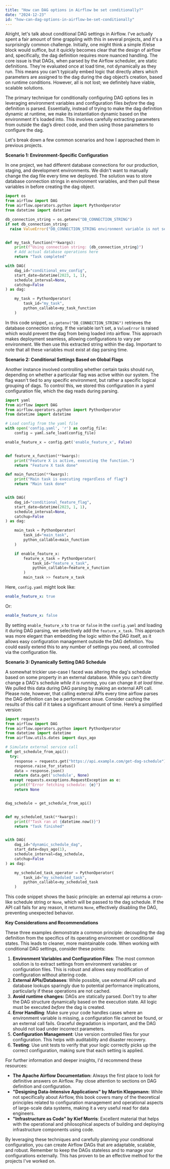 ```yaml
---
title: "How can DAG options in Airflow be set conditionally?"
date: "2024-12-23"
id: "how-can-dag-options-in-airflow-be-set-conditionally"
---
```


Alright, let's talk about conditional DAG settings in Airflow. I’ve actually spent a fair amount of time grappling with this in several projects, and it's a surprisingly common challenge. Initially, one might think a simple if/else block would suffice, but it quickly becomes clear that the design of airflow and, specifically, the dag definition requires more nuanced handling. The core issue is that DAGs, when parsed by the Airflow scheduler, are static definitions. They're evaluated once at load time, not dynamically as they run. This means you can't typically embed logic that directly alters *which* parameters are assigned to the dag during the dag object’s creation, based on runtime conditions. However, all is not lost; we definitely have viable, scalable solutions.

The primary technique for conditionally configuring DAG options lies in leveraging environment variables and configuration files *before* the dag definition is parsed. Essentially, instead of trying to make the dag definition dynamic at runtime, we make its instantiation dynamic based on the environment it's loaded into. This involves carefully extracting parameters from outside the dag’s direct code, and then using those parameters to configure the dag.

Let's break down a few common scenarios and how I approached them in previous projects.

**Scenario 1: Environment-Specific Configuration**

In one project, we had different database connections for our production, staging, and development environments. We didn't want to manually change the dag file every time we deployed. The solution was to store database connection strings in environment variables, and then pull these variables in before creating the dag object.

```python
import os
from airflow import DAG
from airflow.operators.python import PythonOperator
from datetime import datetime

db_connection_string = os.getenv("DB_CONNECTION_STRING")
if not db_connection_string:
  raise ValueError("DB_CONNECTION_STRING environment variable is not set.")


def my_task_function(**kwargs):
    print(f"Using connection string: {db_connection_string}")
    # Add actual database operations here
    return "Task completed"

with DAG(
    dag_id="conditional_env_config",
    start_date=datetime(2023, 1, 1),
    schedule_interval=None,
    catchup=False
) as dag:

    my_task = PythonOperator(
        task_id="my_task",
        python_callable=my_task_function
    )
```

In this code snippet, `os.getenv("DB_CONNECTION_STRING")` retrieves the database connection string. If the variable isn't set, a `ValueError` is raised which would prevent the dag from being loaded into airflow. This approach makes deployment seamless, allowing configurations to vary per environment. We then use this extracted string within the dag. Important to note that all these variables must exist at dag parsing time.

**Scenario 2: Conditional Settings Based on Global Flags**

Another instance involved controlling whether certain tasks should run, depending on whether a particular flag was active within our system. The flag wasn't tied to any specific environment, but rather a specific logical grouping of dags. To control this, we stored this configuration in a yaml configuration file, which the dag reads during parsing.

```python
import yaml
from airflow import DAG
from airflow.operators.python import PythonOperator
from datetime import datetime

# Load config from the yaml file
with open('config.yaml', 'r') as config_file:
    config = yaml.safe_load(config_file)

enable_feature_x = config.get('enable_feature_x', False)


def feature_x_function(**kwargs):
    print("Feature X is active, executing the function.")
    return "Feature X task done"

def main_function(**kwargs):
    print("Main task is executing regardless of flag")
    return "Main task done"


with DAG(
    dag_id="conditional_feature_flag",
    start_date=datetime(2023, 1, 1),
    schedule_interval=None,
    catchup=False
) as dag:

    main_task = PythonOperator(
        task_id="main_task",
        python_callable=main_function
    )

    if enable_feature_x:
        feature_x_task = PythonOperator(
            task_id="feature_x_task",
            python_callable=feature_x_function
        )
        main_task >> feature_x_task
```

Here, `config.yaml` might look like:

```yaml
enable_feature_x: true
```

Or:

```yaml
enable_feature_x: false
```

By setting `enable_feature_x` to `true` or `false` in the `config.yaml` and loading it during DAG parsing, we selectively add the `feature_x_task`. This approach was more elegant than embedding the logic within the DAG itself, as it allows easy configuration management outside the DAG definition. You could easily extend this to any number of settings you need, all controlled via the configuration file.

**Scenario 3: Dynamically Setting DAG Schedule**

A somewhat trickier use-case I faced was altering the dag's schedule based on some property in an external database. While you can't directly change a DAG's schedule *while it is running*, you can change it *at load time*. We pulled this data during DAG parsing by making an external API call. Please note, however, that calling external APIs every time airflow parses the DAG definition can be a performance issue. Consider caching the results of this call if it takes a significant amount of time. Here’s a simplified version:

```python
import requests
from airflow import DAG
from airflow.operators.python import PythonOperator
from datetime import datetime
from airflow.utils.dates import days_ago

# Simulate external service call
def get_schedule_from_api():
  try:
    response = requests.get("https://api.example.com/get-dag-schedule")
    response.raise_for_status()
    data = response.json()
    return data.get('schedule', None)
  except requests.exceptions.RequestException as e:
    print(f"Error fetching schedule: {e}")
    return None


dag_schedule = get_schedule_from_api()


def my_scheduled_task(**kwargs):
    print(f"Task ran at {datetime.now()}")
    return "Task finished"


with DAG(
    dag_id="dynamic_schedule_dag",
    start_date=days_ago(1),
    schedule_interval=dag_schedule,
    catchup=False
) as dag:

    my_scheduled_task_operator = PythonOperator(
        task_id="my_scheduled_task",
        python_callable=my_scheduled_task
    )

```

This code snippet shows the basic principle: an external api returns a cron-like schedule string or `None`, which will be passed to the dag schedule. If the API call fails for any reason, it returns `None`, effectively disabling the DAG, preventing unexpected behavior.

**Key Considerations and Recommendations**

These three examples demonstrate a common principle: decoupling the dag definition from the specifics of its operating environment or conditional states. This leads to cleaner, more maintainable code. When working with conditional DAG settings, consider these points:

1.  **Environment Variables and Configuration Files**: The most common solution is to extract settings from environment variables or configuration files. This is robust and allows easy modification of configuration without altering code.
2.  **External APIs/Databases**: While possible, use external API calls and database lookups sparingly due to potential performance implications, particularly if these operations are not cached.
3. **Avoid runtime changes:** DAGs are statically parsed. Don't try to alter the DAG structure dynamically based on the execution state. All logic must be executed *before* the dag is created.
4.  **Error Handling**: Make sure your code handles cases where an environment variable is missing, a configuration file cannot be found, or an external call fails. Graceful degradation is important, and the DAG should not load under incorrect parameters.
5. **Configuration Management**: Use version controlled files for your configuration. This helps with auditability and disaster recovery.
6. **Testing**: Use unit tests to verify that your logic correctly picks up the correct configuration, making sure that each setting is applied.

For further information and deeper insights, I'd recommend these resources:

*   **The Apache Airflow Documentation:** Always the first place to look for definitive answers on Airflow. Pay close attention to sections on DAG definition and configuration.
*   **"Designing Data-Intensive Applications" by Martin Kleppmann:** While not specifically about Airflow, this book covers many of the theoretical principles related to configuration management and operational aspects of large-scale data systems, making it a very useful read for data engineers.
*   **"Infrastructure as Code" by Kief Morris**: Excellent material that helps with the operational and philosophical aspects of building and deploying infrastructure components using code.

By leveraging these techniques and carefully planning your conditional configuration, you can create Airflow DAGs that are adaptable, scalable, and robust. Remember to keep the DAGs stateless and to manage your configurations externally. This has proven to be an effective method for the projects I've worked on.
